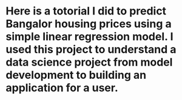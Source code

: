 # Here is a totorial I did to predict Bangalor housing prices using a simple linear regression model. I used this project to understand a data science project from model development to building an application for a user.
